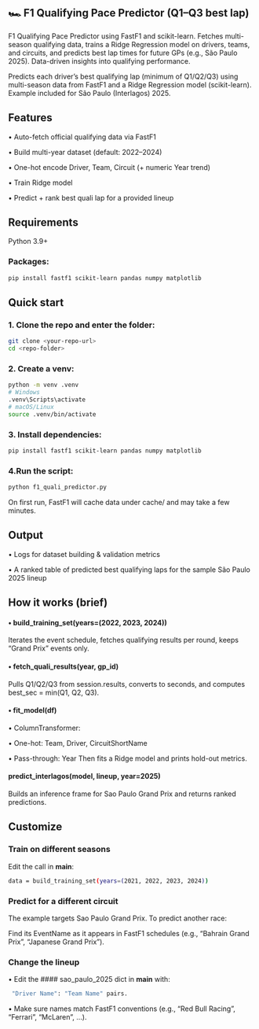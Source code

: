 ## 🏎️ F1 Qualifying Pace Predictor (Q1–Q3 best lap)

F1 Qualifying Pace Predictor using FastF1 and scikit-learn. Fetches multi-season qualifying data, trains a Ridge Regression model on drivers, teams, and circuits, and predicts best lap times for future GPs (e.g., São Paulo 2025). Data-driven insights into qualifying performance.



Predicts each driver’s best qualifying lap (minimum of Q1/Q2/Q3) using multi-season data from FastF1 and a Ridge Regression model (scikit-learn). Example included for São Paulo (Interlagos) 2025.

## Features

• Auto-fetch official qualifying data via FastF1

• Build multi-year dataset (default: 2022–2024)

• One-hot encode Driver, Team, Circuit (+ numeric Year trend)

• Train Ridge model

• Predict + rank best quali lap for a provided lineup

## Requirements

Python 3.9+

### Packages:

```bash
pip install fastf1 scikit-learn pandas numpy matplotlib
```

## Quick start

### 1. Clone the repo and enter the folder:

```bash
git clone <your-repo-url>
cd <repo-folder>
```

### 2. Create a venv:
```bash
python -m venv .venv
# Windows
.venv\Scripts\activate
# macOS/Linux
source .venv/bin/activate
```


### 3. Install dependencies:
```bash
pip install fastf1 scikit-learn pandas numpy matplotlib
```


### 4.Run the script:
```bash
python f1_quali_predictor.py
```


On first run, FastF1 will cache data under cache/ and may take a few minutes.

## Output

• Logs for dataset building & validation metrics

• A ranked table of predicted best qualifying laps for the sample São Paulo 2025 lineup


## How it works (brief)

#### • build_training_set(years=(2022, 2023, 2024))
Iterates the event schedule, fetches qualifying results per round, keeps “Grand Prix” events only.

#### • fetch_quali_results(year, gp_id)
Pulls Q1/Q2/Q3 from session.results, converts to seconds, and computes best_sec = min(Q1, Q2, Q3).

#### • fit_model(df)
• ColumnTransformer:

• One-hot: Team, Driver, CircuitShortName

• Pass-through: Year
Then fits a Ridge model and prints hold-out metrics.

#### predict_interlagos(model, lineup, year=2025)
Builds an inference frame for Sao Paulo Grand Prix and returns ranked predictions.

## Customize
### Train on different seasons

Edit the call in __main__:
```bash
data = build_training_set(years=(2021, 2022, 2023, 2024))
```

### Predict for a different circuit

The example targets Sao Paulo Grand Prix. To predict another race:

Find its EventName as it appears in FastF1 schedules (e.g., “Bahrain Grand Prix”, “Japanese Grand Prix”).

### Change the lineup

• Edit the #### sao_paulo_2025 dict in __main__ with:
```bash
 "Driver Name": "Team Name" pairs.
```

• Make sure names match FastF1 conventions (e.g., “Red Bull Racing”, “Ferrari”, “McLaren”, …).
